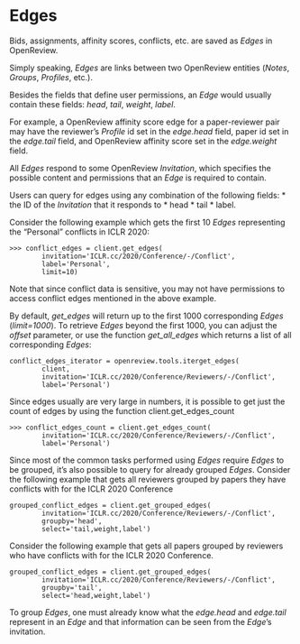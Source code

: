 # Edges

Bids, assignments, affinity scores, conflicts, etc. are saved as _Edges_ in OpenReview.

Simply speaking, _Edges_ are links between two OpenReview entities (_Notes_, _Groups_, _Profiles_, etc.).

Besides the fields that define user permissions, an _Edge_ would usually contain these fields: _head_, _tail_, _weight_, _label_.

For example, a OpenReview affinity score edge for a paper-reviewer pair may have the reviewer’s _Profile_ id set in the _edge.head_ field, paper id set in the _edge.tail_ field, and OpenReview affinity score set in the _edge.weight_ field.

All _Edges_ respond to some OpenReview _Invitation_, which specifies the possible content and permissions that an _Edge_ is required to contain.

Users can query for edges using any combination of the following fields: \* the ID of the _Invitation_ that it responds to \* head \* tail \* label.&#x20;

Consider the following example which gets the first 10 _Edges_ representing the “Personal” conflicts in ICLR 2020:

```
>>> conflict_edges = client.get_edges(
        invitation='ICLR.cc/2020/Conference/-/Conflict',
        label='Personal',
        limit=10)
```

Note that since conflict data is sensitive, you may not have permissions to access conflict edges mentioned in the above example.

By default, _get\_edges_ will return up to the first 1000 corresponding _Edges_ (_limit=1000_). To retrieve _Edges_ beyond the first 1000, you can adjust the _offset_ parameter, or use the function _get\_all\_edges_ which returns a list of all corresponding _Edges_:

```
conflict_edges_iterator = openreview.tools.iterget_edges(
        client,
        invitation='ICLR.cc/2020/Conference/Reviewers/-/Conflict',
        label='Personal')
```

Since edges usually are very large in numbers, it is possible to get just the count of edges by using the function client.get\_edges\_count

```
>>> conflict_edges_count = client.get_edges_count(
        invitation='ICLR.cc/2020/Conference/Reviewers/-/Conflict',
        label='Personal')
```

Since most of the common tasks performed using _Edges_ require _Edges_ to be grouped, it’s also possible to query for already grouped _Edges_. Consider the following example that gets all reviewers grouped by papers they have conflicts with for the ICLR 2020 Conference

```
grouped_conflict_edges = client.get_grouped_edges(
        invitation='ICLR.cc/2020/Conference/Reviewers/-/Conflict',
        groupby='head',
        select='tail,weight,label')
```

Consider the following example that gets all papers grouped by reviewers who have conflicts with for the ICLR 2020 Conference.

```
grouped_conflict_edges = client.get_grouped_edges(
        invitation='ICLR.cc/2020/Conference/Reviewers/-/Conflict',
        groupby='tail',
        select='head,weight,label')
```

To group _Edges_, one must already know what the _edge.head_ and _edge.tail_ represent in an _Edge_ and that information can be seen from the _Edge_’s invitation.
